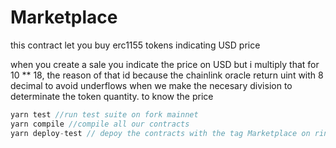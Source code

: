 # Marketplace

this contract let you buy erc1155 tokens indicating USD price

when you create a sale you indicate the price on USD but i multiply that for 10 ** 18, the reason of that id because the chainlink oracle return uint with 8 decimal to avoid underflows when we make the necesary division to determinate the token quantity. to know the price 

``` js
yarn test //run test suite on fork mainnet
yarn compile //compile all our contracts 
yarn deploy-test // depoy the contracts with the tag Marketplace on rinkeby
```
